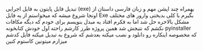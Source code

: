 تبدیل فایل پایتون به فایل اجرایی (exe)
بهمراه چند اپشن مهم و زبان فارسی 
داستان از اونجا شروع میشه که میخواستم از یه فایل Exe بگیرم با کلی بدیختی وارور های مختلف مشکل بالاخره حل شد
اما به فکرم افتاد یه مبدل بنویسم برای خودم که دیگه مکافات نکشم که نتیجش شد همین پروژه
طرز کارشم راحته اول خودش کتابخونه pyinstaller که مخصوصه اینکاره رو دانلود و نصب میکنه بعدشم که شروع به تبدیل میکنه
فایل کدشم میزارم میتونین کاستوم کنین
